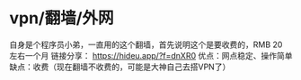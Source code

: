 # vpn/翻墙/外网
自身是个程序员小弟，一直用的这个翻墙，首先说明这个是要收费的，RMB 20 左右一个月
链接分享：
https://hideu.app/?f=dnXR0
优点：网点稳定、操作简单
缺点：收费（现在翻墙不收费的，可能是大神自己去搭VPN了）
